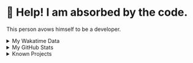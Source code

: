 # 🥺 Help! I am absorbed by the code. 

This person avows himself to be a developer.

<details>

<summary>My Wakatime Data</summary>

<!--START_SECTION:waka-->
![Lines of code](https://img.shields.io/badge/From%20Hello%20World%20I%27ve%20Written-8.8%20million%20lines%20of%20code-blue)

**🐱 My GitHub Data** 

> 📦 775.4 kB Used in GitHub's Storage 
 > 
> 🏆 450 Contributions in the Year 2024
 > 
> 🚫 Not Opted to Hire
 > 
> 📜 87 Public Repositories 
 > 
> 🔑 26 Private Repositories 
 > 
**I'm an Early 🐤** 

```text
🌞 Morning                2159 commits        ██████░░░░░░░░░░░░░░░░░░░   24.11 % 
🌆 Daytime                3816 commits        ███████████░░░░░░░░░░░░░░   42.62 % 
🌃 Evening                2904 commits        ████████░░░░░░░░░░░░░░░░░   32.43 % 
🌙 Night                  75 commits          ░░░░░░░░░░░░░░░░░░░░░░░░░   00.84 % 
```
📅 **I'm Most Productive on Wednesday** 

```text
Monday                   1108 commits        ███░░░░░░░░░░░░░░░░░░░░░░   12.37 % 
Tuesday                  1574 commits        ████░░░░░░░░░░░░░░░░░░░░░   17.58 % 
Wednesday                1576 commits        ████░░░░░░░░░░░░░░░░░░░░░   17.60 % 
Thursday                 1294 commits        ████░░░░░░░░░░░░░░░░░░░░░   14.45 % 
Friday                   1322 commits        ████░░░░░░░░░░░░░░░░░░░░░   14.76 % 
Saturday                 1110 commits        ███░░░░░░░░░░░░░░░░░░░░░░   12.40 % 
Sunday                   970 commits         ███░░░░░░░░░░░░░░░░░░░░░░   10.83 % 
```


**I Mostly Code in Go** 

```text
Python                   22 repos            ██████░░░░░░░░░░░░░░░░░░░   22.45 % 
TeX                      6 repos             ██░░░░░░░░░░░░░░░░░░░░░░░   06.12 % 
Swift                    3 repos             █░░░░░░░░░░░░░░░░░░░░░░░░   03.06 % 
Shell                    2 repos             █░░░░░░░░░░░░░░░░░░░░░░░░   02.04 % 
Rust                     2 repos             █░░░░░░░░░░░░░░░░░░░░░░░░   02.04 % 
```




 Last Updated on 22/03/2024 01:12:10 UTC
<!--END_SECTION:waka-->

</details>

<details>
 
 <summary>My GitHub Stats</summary>

[![CDFMLR's github stats](https://github-readme-stats.vercel.app/api?username=cdfmlr&count_private=true&show_icons=true)](https://github.com/anuraghazra/github-readme-stats)
 
</details>

<details>

<summary>Known Projects</summary>

[![Star History Chart](https://api.star-history.com/svg?repos=cdfmlr/pyflowchart,cdfmlr/muvtuber,cdfmlr/crud,cdfmlr/murecom-verse-1,cdfmlr/murecom-intro&type=Date)](https://star-history.com/#cdfmlr/pyflowchart&cdfmlr/muvtuber&cdfmlr/crud&cdfmlr/murecom-verse-1&cdfmlr/murecom-intro&Date)

 </details>
